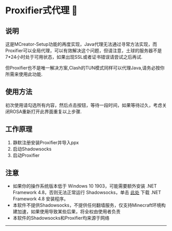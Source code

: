 # Proxifier式代理 🚀

## 说明

这是MCreator-Setup功能的再度实现，Java代理无法通过寻常方法实现，而Proxifier可以全局代理，可以有效解决这个问题，但请注意，土球的服务器不是7*24小时处于可用状态，如果出现SSL或者证书错误请尝试之后再试.

但Proxifier也不是唯一解决方案,Clash的TUN模式同样可以代理Java,请务必按你所需来使用此功能.

## 使用方法

初次使用请勾选所有内容，然后点击按钮，等待一段时间，如果等待过久，考虑关闭ROSA重新打开此界面重复以上步骤.

## 工作原理

 1. 静默注册安装Proxifier并导入ppx
 2. 启动Shadowsocks
 3. 启动Proxifier

## 注意

- 如果你的操作系统版本低于 Windows 10 1903，可能需要额外安装 .NET Framework 4.8，否则无法正常运行 Shadowsocks，单击 [此处](https://download.visualstudio.microsoft.com/download/pr/2d6bb6b2-226a-4baa-bdec-798822606ff1/8494001c276a4b96804cde7829c04d7f/ndp48-x86-x64-allos-enu.exe) 下载 .NET Framework 4.8 安装程序。
- 本软件不提供Shadowsocks，不提供任何翻墙服务，仅支持Minecraft环境构建加速，如果使用导致某些后果，将全权由使用者负责
- 本软件的Shadowsocks和Proxifier均来源于网络

---
